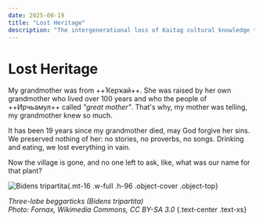 ```yaml
---
date: 2025-08-19
title: "Lost Heritage"
description: "The intergenerational loss of Kaitag cultural knowledge that disappeared while we weren't paying attention."
---
```


# Lost Heritage

My grandmother was from ++Ҡерҡай++. She was raised by her own grandmother who lived over 100 years and who the people of ++Ирчьамул++ called _"great mother"_. That's why, my mother was telling, my grandmother knew so much.

It has been 19 years since my grandmother died, may God forgive her sins. We preserved nothing of her: no stories, no proverbs, no songs. Drinking and eating, we lost everything in vain.

Now the village is gone, and no one left to ask, like, what was our name for that plant?

![Bidens tripartita](/notes/bidens-tripartita.jpg){.mt-16 .w-full .h-96 .object-cover .object-top}

_Three-lobe beggarticks (Bidens tripartita)  
Photo: Fornax, Wikimedia Commons, CC BY-SA 3.0_ {.text-center .text-xs}
